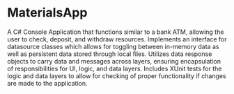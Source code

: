# MaterialsApp


A C# Console Application that functions similar to a bank ATM, allowing the user to check, deposit, and withdraw resources. Implements an interface for datasource classes which allows for toggling between in-memory data as well as persistent data stored through local files. Utilizes data response objects to carry data and messages across layers, ensuring encapsulation of responsibilities for UI, logic, and data layers. Includes XUnit tests for the logic and data layers to allow for checking of proper functionality if changes are made to the application.
